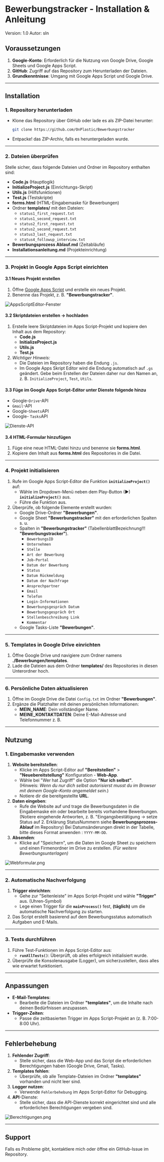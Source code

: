 # Bewerbungstracker - Installation & Anleitung

Version: 1.0 Autor: sIn

## Voraussetzungen

1. **Google-Konto**: Erforderlich für die Nutzung von Google Drive, Google Sheets und Google Apps Script.
2. **GitHub**: Zugriff auf das Repository zum Herunterladen der Dateien.
3. **Grundkenntnisse**: Umgang mit Google Apps Script und Google Drive.

---

## Installation

### 1. Repository herunterladen

- Klone das Repository über GitHub oder lade es als ZIP-Datei herunter:

  ```bash
  git clone https://github.com/OnPlastic/Bewerbungstracker
  ```

- Entpacke! das ZIP-Archiv, falls es heruntergeladen wurde.

---

### 2. Dateien überprüfen

Stelle sicher, dass folgende Dateien und Ordner im Repository enthalten sind:

- **Code.js** (Hauptlogik)
- **InitializeProject.js** (Einrichtungs-Skript)
- **Utils.js** (Hilfsfunktionen)
- **Test.js** (Testskripte)
- **forms.html** (HTML-Eingabemaske für Bewerbungen)
- Ordner **templates/** mit den Dateien:
  - `status1_first_request.txt`
  - `status1_second_request.txt`
  - `status2_first_request.txt`
  - `status2_second_request.txt`
  - `status3_last_request.txt`
  - `status4_followup_interview.txt`
- **Bewerbungsprozess Ablauf.md** (Zeitabläufe)
- **Installationsanleitung.md** (Projekteinrichtung)

---

### 3. Projekt in Google Apps Script einrichten

#### 3.1 Neues Projekt erstellen

1. Öffne [Google Apps Script](https://script.google.com/) und erstelle ein neues Projekt.
2. Benenne das Projekt, z. B. **"Bewerbungstracker"**.

![AppsScriptEditor-Fenster](BilderDoku/AppsScriptEditor.png "Benutzeroberfläche AppsScriptEditor")

#### 3.2 Skriptdateien erstellen -> hochladen

1. Erstelle leere Skriptdateien im Apps Script-Projekt und kopiere den Inhalt aus dem Repository:
   - **Code.js**
   - **InitializeProject.js**
   - **Utils.js**
   - **Test.js**
2. _*Wichtiger Hinweis:*_
   - Die Dateien im Repository haben die Endung `.js`.
   - Im Google Apps Skript Editor wird die Endung automatisch auf `.gs` geändert. Gebe beim Erstellen der Dateien daher nur den Namen an, z. B. `InitializeProject`, `Test`, `Utils`.

#### 3.3 Füge im Google Apps Script-Editor unter **Dienste** folgende hinzu

- Google-`Drive`-API
- `Gmail`-API
- Google-`Sheets`API
- Google- `Tasks`API

![Dienste-API](BilderDoku/DiensteAPI.png "Dienst hinzufügen Dialog")

#### 3.4 HTML-Formular hinzufügen

1. Füge eine neue HTML-Datei hinzu und benenne sie **forms.html**.
2. Kopiere den Inhalt aus **forms.html** des Repositories in die Datei.

---

### 4. Projekt initialisieren

1. Rufe im Google Apps Script-Editor die Funktion **`initializeProject()`** auf:
   - Wähle im Dropdown-Menü neben dem Play-Button (▶) **`initializeProject()`** aus.
   - Führe die Funktion aus.
2. Überprüfe, ob folgende Elemente erstellt wurden:
   - Google Drive-Ordner **"Bewerbungen"**.
   - Google Sheet **"Bewerbungstracker"** mit den erforderlichen Spalten s. u.
   - Spalten in **"Bewerbungstracker"** (TabellenblattBezeichnung!!! **"Bewerbungstracker"**).
     - `BewerbungsID`
     - `Unternehmen`
     - `Stelle`
     - `Art der Bewerbung`
     - `Job-Portal`
     - `Datum der Bewerbung`
     - `Status`
     - `Datum Rückmeldung`
     - `Datum der Nachfrage`
     - `Ansprechpartner`
     - `Email`
     - `Telefon`
     - `Login-Informationen`
     - `Bewerbungsgespräch Datum`
     - `Bewerbungsgespräch Ort`
     - `Stellenbeschreibung Link`
     - `Kommentar`
   - Google Tasks-Liste **"Bewerbungen"**.

---

### 5. Templates in Google Drive einrichten

1. Öffne Google Drive und navigiere zum Ordner namens **./Bewerbungen/templates**.
2. Lade die Dateien aus dem Ordner **templates/** des Repositories in diesen Unterordner hoch.

---

### 6. Persönliche Daten aktualisieren

1. Öffne im Google Drive die Datei `Config.txt` im Ordner **"Bewerbungen"**.
2. Ergänze die Platzhalter mit deinen persönlichen Informationen:
   - **MEIN_NAME**: Dein vollständiger Name.
   - **MEINE_KONTAKTDATEN**: Deine E-Mail-Adresse und Telefonnummer z. B.

---

## Nutzung

### 1. Eingabemaske verwenden

1. **Website bereitstellen**:
   - Klicke im Apps Script-Editor auf **"Bereitstellen"** > **"Neuebereitstellung"** Konfiguration - **Web-App**.
   - Wähle bei "Wer hat Zugriff" die Option **"Nur ich selbst"**.  
     (Hinweis: _Wenn du nur dich selbst autorisierst musst du im Browser mit deinem Google-Konto angemeldet sein._)
   - Notiere dir die bereitgestellte **URL**.
2. **Daten eingeben**:
   - Rufe die Website auf und trage die Bewerbungsdaten in die Eingabemaske ein oder bearbeite bereits vorhandene Bewerbungen. (Notiere eingehende Antworten, z. B. "Eingangsbestätigung -> setze Status auf 2. Erklärung StatusNummern siehe **Bewerbungsprozess-Ablauf** im Repository) Bei Datumsänderungen direkt in der Tabelle, bitte dieses Format anwenden : `YYYY-MM-DD`.
3. **Absenden**:
   - Klicke auf "Speichern", um die Daten im Google Sheet zu speichern und einen Firmenordner im Drive zu erstellen. _(Für weitere Bewerbungsunterlagen)_

![Webformular.png](BilderDoku/Webformular.png "Ansicht Webformular")

---

### 2. Automatische Nachverfolgung

1. **Trigger einrichten**:
   - Gehe zur "Seitenleiste" im Apps Script-Projekt und wähle **"Trigger"** aus. (Uhren-Symbol)
   - Lege einen Trigger für die **`mainProcess()`** fest, **(täglich)** um die automatische Nachverfolgung zu starten.
2. Das Script erstellt basierend auf dem Bewerbungsstatus automatisch Aufgaben und E-Mails.

---

### 3. Tests durchführen

1. Führe Test-Funktionen im Apps Script-Editor aus:
   - **`runAllTests()`**: Überprüft, ob alles erfolgreich initialisiert wurde.
2. Überprüfe die Konsolenausgabe (Logger), um sicherzustellen, dass alles wie erwartet funktioniert.

---

## Anpassungen

- **E-Mail-Templates**:
  - Bearbeite die Dateien im Ordner **"templates"**, um die Inhalte nach deinen Bedürfnissen anzupassen.
- **Trigger-Zeiten**:
  - Passe die zeitbasierten Trigger im Apps Script-Projekt an (z. B. 7:00-8:00 Uhr).

---

## Fehlerbehebung

1. **Fehlender Zugriff**:
   - Stelle sicher, dass die Web-App und das Script die erforderlichen Berechtigungen haben (Google Drive, Gmail, Tasks).
2. **Templates fehlen**:
   - Überprüfe, ob alle Template-Dateien im Ordner **"templates"** vorhanden und nicht leer sind.
3. **Logger nutzen**:
   - Verwende `Fehlerbehebung` im Apps Script-Editor für Debugging.
4. **API**-Dienste:
   - Stelle sicher, dass die API-Dienste korrekt eingerichtet sind und alle erforderlichen Berechtigungen vergeben sind.

![Berechtigungen.png](BilderDoku/Berechtigungen.png "Berechtigungen")

---

## Support

Falls es Probleme gibt, kontaktiere mich oder öffne ein GitHub-Issue im Repository.

